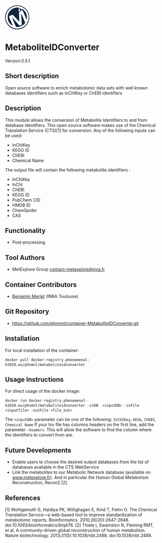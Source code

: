 ![LOGO](Logo_Metexplore.png)
# MetaboliteIDConverter

Version:0.5.1

## Short description
Open source software to enrich metabolomic data sets with well known databases identifiers such as InChIKey or ChEBI identifiers

## Description
This module allows the conversion of Metabolite Identifiers to and from database identifiers. This open source software makes use of the Chemical Translation Service (CTS)[1] for conversion. Any of the following inputs can be used:
- InChIKey
- KEGG ID
- ChEBI
- Chemical Name

The output file will contain the following metabolite identifiers :
- InChiKey
- InChI
- ChEBI
- KEGG ID
- PubChem CID 
- HMDB ID
- ChemSpider
- CAS


## Functionality
- Post-processing

## Tool Authors
- MetExplore Group contact-metexplore@inra.fr

## Container Contributors
- [Benjamin Merlet](https://github.com/bmerlet90) (INRA Toulouse)

## Git Repository
- https://github.com/phnmnl/container-MetaboliteIDConverter.git

## Installation
For local installation of the container:
```
docker pull docker-registry.phenomenal-h2020.eu/phnmnl/metaboliteidconverter
```

## Usage Instructions

For direct usage of the docker image:
```
docker run docker-registry.phenomenal-h2020.eu/phnmnl/metaboliteidconverter -inDB  <inputDB> -inFile <inputfile> -outFile <file_out> 
```

The ```<inputDB>``` parameter can be one of the following: ```InChIKey```, ```KEGG```, ```ChEBI```, ```Chemical Name```
If your tsv file has columns headers on the first line, add the parameter ```-headers```. This will allow the software to find the column where the identifiers to convert from are.

## Future Developments
- Enable users to choose the desired output databases from the list of databases available in the CTS WebService
- Link the metabolites to our Metabolic Network database (available on www.metexplore.fr). And in particular the Human Global Metabolism Reconstruction, Recon2 [2].

## References
[1] Wohlgemuth G, Haldiya PK, Willighagen E, Kind T, Fiehn O. The Chemical Translation Service—a web-based tool to improve standardization of metabolomic reports. Bioinformatics. 2010;26(20):2647-2648. doi:10.1093/bioinformatics/btq476.
[2] Thiele I, Swainston N, Fleming RMT, et al. A community-driven global reconstruction of human metabolism. Nature biotechnology. 2013;31(5):10.1038/nbt.2488. doi:10.1038/nbt.2488. 
